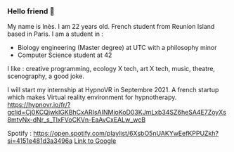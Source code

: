 ### Hello friend 👋

My name is Inès. I am 22 years old. French student from Reunion Island based in Paris.
I am a student in :

  - Biology engineering (Master degree) at UTC with a philosophy minor
  - Computer Science student at 42

I like : creative programming, ecology X tech, art X tech, music, theatre, scenography, a good joke.

I will start my internship at HypnoVR in Septembre 2021. A french startup which makes Virtual reality environment for hypnotherapy.
https://hypnovr.io/fr/?gclid=Cj0KCQjwkIGKBhCxARIsAINMioKoD03KJmLxb34SZ6heSA4E7ZoyXs8mtvNx-dNr_s_TlxFVoCKVn-EaAvCxEALw_wcB

Spotify : https://open.spotify.com/playlist/6XsbO5nUAKYwEefKPPUZkh?si=4151e481d3a3496a
[Link to Google](https://open.spotify.com/playlist/6XsbO5nUAKYwEefKPPUZkh?si=4151e481d3a3496am)
